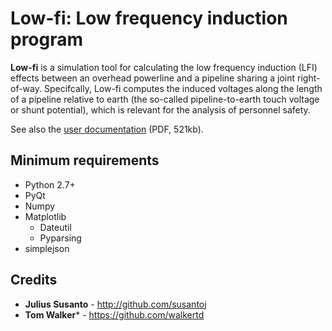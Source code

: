 # Low-fi: Low frequency induction program

**Low-fi** is a simulation tool for calculating the low frequency induction (LFI) effects between an overhead powerline and a pipeline sharing a joint right-of-way. Specifcally, Low-fi computes the induced voltages along the length of a pipeline relative to earth (the so-called pipeline-to-earth touch voltage or shunt potential), which is relevant for the analysis of personnel safety.

See also the [user documentation](https://github.com/susantoj/Low-fi/blob/master/docs/low-fi-doc.pdf) (PDF, 521kb).

##  Minimum requirements
- Python 2.7+
- PyQt
- Numpy
- Matplotlib
	- Dateutil
	- Pyparsing
- simplejson

Credits
-------

+ **Julius Susanto** - http://github.com/susantoj
+ **Tom Walker*** - https://github.com/walkertd
